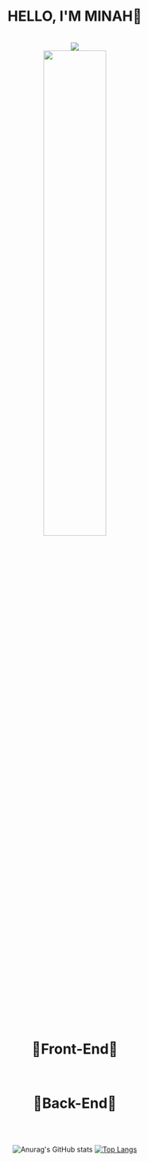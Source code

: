 
<div  style="text-align: center;" align="center">
<div tabindex="-1" dir="auto">
  <h1>HELLO, I'M MINAH👏</h1>
  </div>
<br>
<a href="https://talking-potato-dev.tistory.com/">
  <img src="https://img.shields.io/badge/Blog-FA005A?style=flat=sequare&logo=Fandom&logoColor=-white"/>
</a>
<br>
  <img width="50%" src="https://user-images.githubusercontent.com/77047321/226772406-f5a167af-c1e7-4e82-b590-dcb42ab8ef53.gif">
  
  <div tabindex="-1" dir="auto">
    <h1>🌟Front-End🌟</h1>
    <div>
      
  <br>
      <div tabindex="-1" dir="auto">
  <h1>🌈Back-End🌈</h1>
        </div>
      <br><br>

  </div>


![Anurag's GitHub stats](https://github-readme-stats.vercel.app/api?username=minahlee98&show_icons=true&theme=gotham)
[![Top Langs](https://github-readme-stats.vercel.app/api/top-langs/?username=minahlee98&compact_layouts=true)](https://github.com/anuraghazra/github-readme-stats)
